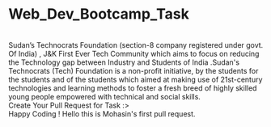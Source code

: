 # Web_Dev_Bootcamp_Task
<br/>
Sudan’s Technocrats Foundation (section-8 company registered under govt. Of India) , J&K First Ever Tech Community which aims to focus on reducing the Technology gap between Industry and Students of India .Sudan's Technocrats (Tech) Foundation is a non-profit initiative, by the students for the students and of the students which aimed at making use of 21st-century technologies and learning methods to foster a fresh breed of highly skilled young people empowered with technical and social skills. 
<br/>
Create Your Pull Request for Task :><br/>
Happy Coding !
Hello this is Mohasin's first pull request.